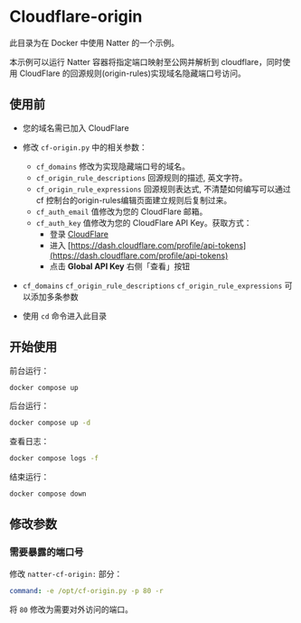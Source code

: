 # Cloudflare-origin

此目录为在 Docker 中使用 Natter 的一个示例。

本示例可以运行 Natter 容器将指定端口映射至公网并解析到 cloudflare，同时使用 CloudFlare 的回源规则(origin-rules)实现域名隐藏端口号访问。


## 使用前

- 您的域名需已加入 CloudFlare

- 修改 `cf-origin.py` 中的相关参数：
    - `cf_domains` 修改为实现隐藏端口号的域名。
    - `cf_origin_rule_descriptions` 回源规则的描述, 英文字符。
    - `cf_origin_rule_expressions` 回源规则表达式, 不清楚如何编写可以通过 cf 控制台的origin-rules编辑页面建立规则后复制过来。
    - `cf_auth_email` 值修改为您的 CloudFlare 邮箱。
    - `cf_auth_key` 值修改为您的 CloudFlare API Key。获取方式：
        - 登录 [CloudFlare](https://dash.cloudflare.com/)
        - 进入 [https://dash.cloudflare.com/profile/api-tokens](https://dash.cloudflare.com/profile/api-tokens)
        - 点击 **Global API Key** 右侧「查看」按钮
- `cf_domains` `cf_origin_rule_descriptions` `cf_origin_rule_expressions` 可以添加多条参数
- 使用 `cd` 命令进入此目录

## 开始使用

前台运行：
```bash
docker compose up
```

后台运行：
```bash
docker compose up -d
```

查看日志：
```bash
docker compose logs -f
```

结束运行：
```bash
docker compose down
```


## 修改参数

### 需要暴露的端口号

修改 `natter-cf-origin:` 部分：

```yaml
command: -e /opt/cf-origin.py -p 80 -r
```

将 `80` 修改为需要对外访问的端口。